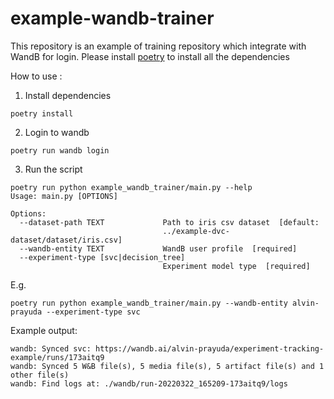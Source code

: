 # example-wandb-trainer

This repository is an example of training repository which integrate with WandB for login.
Please install [poetry](https://python-poetry.org/docs/) to install all the dependencies

How to use :

1. Install dependencies

```shell
poetry install
```

2. Login to wandb

```
poetry run wandb login
```

3. Run the script

```shell
poetry run python example_wandb_trainer/main.py --help
Usage: main.py [OPTIONS]

Options:
  --dataset-path TEXT             Path to iris csv dataset  [default:
                                  ../example-dvc-dataset/dataset/iris.csv]
  --wandb-entity TEXT             WandB user profile  [required]
  --experiment-type [svc|decision_tree]
                                  Experiment model type  [required]
```

E.g.

```shell
poetry run python example_wandb_trainer/main.py --wandb-entity alvin-prayuda --experiment-type svc
```

Example output:

```shell
wandb: Synced svc: https://wandb.ai/alvin-prayuda/experiment-tracking-example/runs/173aitq9
wandb: Synced 5 W&B file(s), 5 media file(s), 5 artifact file(s) and 1 other file(s)
wandb: Find logs at: ./wandb/run-20220322_165209-173aitq9/logs
```
